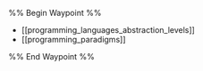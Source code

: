%% Begin Waypoint %%
- [[programming_languages_abstraction_levels]]
- [[programming_paradigms]]

%% End Waypoint %%
